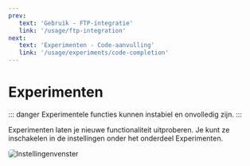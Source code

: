 ```yaml
---
prev:
   text: 'Gebruik - FTP-integratie'
   link: '/usage/ftp-integration'
next: 
   text: 'Experimenten - Code-aanvulling'
   link: '/usage/experiments/code-completion'
---
```


# Experimenten

::: danger
Experimentele functies kunnen instabiel en onvolledig zijn.
:::

Experimenten laten je nieuwe functionaliteit uitproberen.
Je kunt ze inschakelen in de instellingen onder het onderdeel Experimenten.

<img src="/en-US/usage/experiments/images/experiments.webp" alt="Instellingenvenster" style="border-radius: 5px;" />
